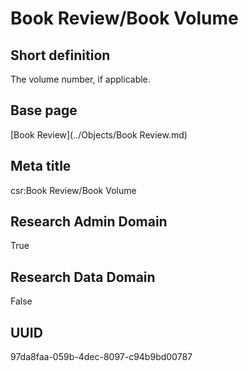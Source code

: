 # Book Review/Book Volume
## Short definition
The volume number, if applicable.
## Base page
[Book Review](../Objects/Book Review.md)
## Meta title
csr:Book Review/Book Volume
## Research Admin Domain
True
## Research Data Domain
False
## UUID
97da8faa-059b-4dec-8097-c94b9bd00787
